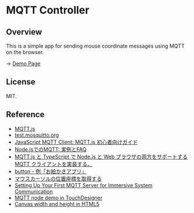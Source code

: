 # MQTT Controller

## Overview
This is a simple app for sending mouse coordinate messages using MQTT on the browser.

-> [Demo Page](https://followthedarkside.github.io/mqtt-controller/)

## License
MIT.

## Reference
- [MQTT.js](https://github.com/mqttjs/MQTT.js)
- [test.mosquitto.org](https://test.mosquitto.org/)
- [JavaScript MQTT Client: MQTT.js 初心者向けガイド](https://qiita.com/emqx_japan/items/b0c010f7b2591575a263)
- [Node.jsでのMQTT: 実例とFAQ](https://qiita.com/emqx_japan/items/d1b9708d7f7f6a2d7284)
- [MQTT.js と TypeScript で Node.js と Web ブラウザの両方をサポートする MQTT クライアントを実装する。](https://qiita.com/yohei1126/items/d4eed6ef4563d044a3fc)
- [button - 例「お絵かきアプリ」](https://developer.mozilla.org/ja/docs/Web/HTML/Element/input/button#%E4%BE%8B)
- [マウスカーソルの位置座標を取得する](https://gray-code.com/javascript/get-mouse-cursor-position-coordinate/)
- [Setting Up Your First MQTT Server for Immersive System Communication](https://interactiveimmersive.io/blog/controlling-touchdesigner/setting-up-your-first-mqtt-server-for-immersive-system-communication/)
- [MQTT node demo in TouchDesigner](https://youtu.be/yhUwfZuntmY?si=2yMJRzd6KqmRElSd)
- [Canvas width and height in HTML5](https://stackoverflow.com/questions/4938346/canvas-width-and-height-in-html5)
